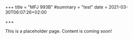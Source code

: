 +++
title = "MFJ 993B"
#summary = "test"
date = 2021-03-30T06:07:26+02:00

+++

This is a placeholder page. Content is coming soon!
